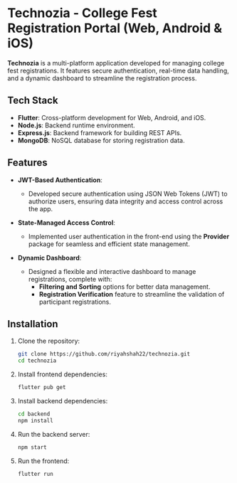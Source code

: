 # Technozia - College Fest Registration Portal (Web, Android & iOS)

**Technozia** is a multi-platform application developed for managing college fest registrations. It features secure authentication, real-time data handling, and a dynamic dashboard to streamline the registration process.

## Tech Stack

- **Flutter**: Cross-platform development for Web, Android, and iOS.
- **Node.js**: Backend runtime environment.
- **Express.js**: Backend framework for building REST APIs.
- **MongoDB**: NoSQL database for storing registration data.

## Features

- **JWT-Based Authentication**: 
  - Developed secure authentication using JSON Web Tokens (JWT) to authorize users, ensuring data integrity and access control across the app.
  
- **State-Managed Access Control**: 
  - Implemented user authentication in the front-end using the **Provider** package for seamless and efficient state management.
  
- **Dynamic Dashboard**: 
  - Designed a flexible and interactive dashboard to manage registrations, complete with:
    - **Filtering and Sorting** options for better data management.
    - **Registration Verification** feature to streamline the validation of participant registrations.
   
## Installation

1. Clone the repository:
    ```bash
    git clone https://github.com/riyahshah22/technozia.git
    cd technozia
    ```

2. Install frontend dependencies:
    ```bash
    flutter pub get
    ```

3. Install backend dependencies:
    ```bash
    cd backend
    npm install
    ```

4. Run the backend server:
    ```bash
    npm start
    ```

5. Run the frontend:
    ```bash
    flutter run
    ```
